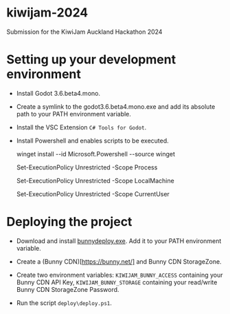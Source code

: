 # kiwijam-2024
Submission for the KiwiJam Auckland Hackathon 2024

# Setting up your development environment

- Install Godot 3.6.beta4.mono.

- Create a symlink to the godot3.6.beta4.mono.exe and add its absolute path to your PATH environment variable.

- Install the VSC Extension `C# Tools for Godot`.

- Install Powershell and enables scripts to be executed.

    winget install --id Microsoft.Powershell --source winget

    Set-ExecutionPolicy Unrestricted -Scope Process
    
    Set-ExecutionPolicy Unrestricted -Scope LocalMachine
    
    Set-ExecutionPolicy Unrestricted -Scope CurrentUser

# Deploying the project

- Download and install [bunnydeploy.exe](https://github.com/DoubleCouponDay/bunny-deploy/releases/tag/1.0.0). Add it to your PATH environment variable.

- Create a (Bunny CDN)[https://bunny.net/] and Bunny CDN StorageZone.

- Create two environment variables: `KIWIJAM_BUNNY_ACCESS` containing your Bunny CDN API Key, `KIWIJAM_BUNNY_STORAGE` containing your read/write Bunny CDN StorageZone Password.

- Run the script `deploy\deploy.ps1`.